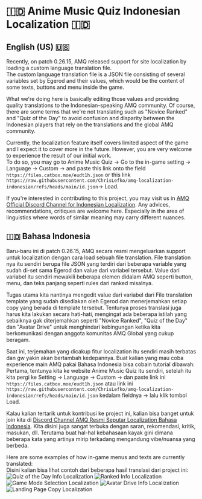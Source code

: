 # 🇮🇩 Anime Music Quiz Indonesian Localization 🇮🇩

## English (US) 🇺🇸
Recently, on patch 0.26.15, AMQ released support for site localization by loading a custom language translation file.<br>
The custom language translation file is a JSON file consisting of several variables set by Egerod and their values, which would be the content of some texts, buttons and menu inside the game.<br>

What we're doing here is basically editing those values and providing quality translations to the Indonesian-speaking AMQ community.
Of course, there are some terms that we're not translating such as "Novice Ranked" and "Quiz of the Day" to avoid confusion and disparity between the Indonesian players that rely on the translations and the global AMQ community.<br>

Currently, the localization feature itself covers limited aspect of the game and I expect it to cover more in the future. However, you are very welcome to experience the result of our initial work.<br>
To do so, you may go to Anime Music Quiz → Go to the in-game setting → Language → Custom → and paste this link onto the field ```https://files.catbox.moe/eudt1h.json``` or this link ```https://raw.githubusercontent.com/ChrisLefko/amq-localization-indonesian/refs/heads/main/id.json```→ Load.

If you're interested in contributing to this project, you may visit us in [AMQ Official Discord Channel for Indonesian Localization](https://discord.com/channels/386089398975856641/1431027276648153098{:target="_blank"}).
Any advices, recommendations, critiques are welcome here. Especially in the area of linguistics where words of similar meaning may carry different nuances.<br>

## 🇮🇩 Bahasa Indonesia
Baru-baru ini di patch 0.26.15, AMQ secara resmi mengeluarkan support untuk localization dengan cara load sebuah file translation.
File translation nya itu sendiri berupa file JSON yang terdiri dari beberapa variable yang sudah di-set sama Egerod dan value dari variabel tersebut. Value dari variabel itu sendiri mewakili beberapa elemen didalam AMQ seperti button, menu, dan teks panjang seperti rules dari ranked misalnya.<br>

Tugas utama kita nantinya mengedit value dari variabel dari File translation template yang sudah disediakan oleh Egerod dan menerjemahkan setiap copy yang berada di template tersebut. Tentunya proses translasi juga harus kita lakukan secara hati-hati, mengingat ada beberapa istilah yang sebaiknya gak diterjemahkan seperti "Novice Ranked", "Quiz of the Day" dan "Avatar Drive" untuk menghindari kebingungan ketika kita berkomunikasi dengan anggota komunitas AMQ Global yang cukup beragam.<br>

Saat ini, terjemahan yang dicakup fitur localization itu sendiri masih terbatas dan gw yakin akan bertambah kedepannya. Buat kalian yang mau coba experience main AMQ pakai Bahasa Indonesia bisa cobain tutorial dibawah:<br>
Pertama, tentunya kita ke website Anime Music Quiz itu sendiri, setelah itu kita pergi ke Setting → Language → Custom → dan paste link ini ```https://files.catbox.moe/eudt1h.json``` atau link ini ```https://raw.githubusercontent.com/ChrisLefko/amq-localization-indonesian/refs/heads/main/id.json``` kedalam fieldnya → lalu klik tombol Load.<br>

Kalau kalian tertarik untuk kontribusi ke project ini, kalian bisa banget untuk join kita di [Discord Channel AMQ Resmi Seputar Localization Bahasa Indonesia](https://discord.com/channels/386089398975856641/1431027276648153098{:target="_blank"}). Kita disini juga sangat terbuka dengan saran, rekomendasi, kritik, masukan, dll. Terutama buat hal-hal kebahasaan kayak gini dimana beberapa kata yang artinya mirip terkadang mengandung vibe/nuansa yang berbeda.<br>

Here are some examples of how in-game menus and texts are currently translated:<br>
Disini kalian bisa lihat contoh dari beberapa hasil translasi dari project ini:<br>
![Quiz of the Day Info Localization](https://files.catbox.moe/z5xcx2.png)
![Ranked Info Localization](https://files.catbox.moe/iywt5d.png)
![Game Mode Selection Localization](https://files.catbox.moe/1z1p1j.png)
![Avatar Drive Info Localization](https://files.catbox.moe/gql1xa.png)
![Landing Page Copy Localization](https://files.catbox.moe/4lm77v.png)
